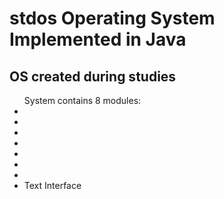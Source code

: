 # stdos Operating System Implemented in Java

<h2>OS created during studies</h2>

<ul>System contains 8 modules: 
<li>
<li>
<li>
<li>
<li>
<li>
<li>
<li>Text Interface
</ul>
